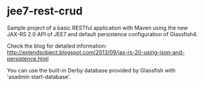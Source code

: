 jee7-rest-crud
==============

Sample project of a basic RESTful application with Maven using the new JAX-RS 2.0 API of JEE7 and default persistence configuration of Glassfish4.

Check the blog for detailed information: http://extendsobject.blogspot.com/2013/09/jax-rs-20-using-json-and-persistence.html

You can use the built-in Derby database provided by Glassfish with 'asadmin start-database'.
